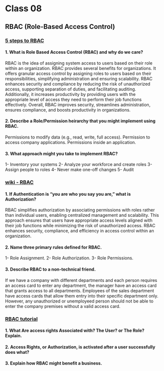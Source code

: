 # Class 08

##  RBAC (Role-Based Access Control)



### [5 steps to RBAC](https://www.csoonline.com/article/3060780/5-steps-to-simple-role-based-access-control.html)

#### 1. What is Role Based Access Control (RBAC) and why do we care?
RBAC is the idea of assigning system access to users based on their role within an organization.
RBAC provides several benefits for organizations. It offers granular access control by assigning roles to users based on their responsibilities, simplifying administration and ensuring scalability. RBAC enhances security and compliance by reducing the risk of unauthorized access, supporting separation of duties, and facilitating auditing. Additionally, it increases productivity by providing users with the appropriate level of access they need to perform their job functions effectively. Overall, RBAC improves security, streamlines administration, ensures compliance, and boosts productivity in organizations.


#### 2. Describe a Role/Permission heirarchy that you might implement using RBAC.
Permissions to modify data (e.g., read, write, full access).
Permission to access company applications.
Permissions inside an application.

#### 3. What approach might you take to implement RBAC?
1- Inventory your systems
2- Analyze your workforce and create roles
3- Assign people to roles
4- Never make one-off changes
5- Audit


### [wiki - RBAC](https://en.wikipedia.org/wiki/Role-based_access_control)

#### 1. If Authentication is “you are who you say you are,” what is Authorization?
RBAC simplifies authorization by associating permissions with roles rather than individual users, enabling centralized management and scalability. This approach ensures that users have appropriate access levels aligned with their job functions while minimizing the risk of unauthorized access. RBAC enhances security, compliance, and efficiency in access control within an organization.

#### 2. Name three primary rules defined for RBAC.
1- Role Assignment.
2- Role Authorization.
3- Role Permissions.

#### 3. Describe RBAC to a non-technical friend.
If we have a company with different departments and each person requires an access card to enter any department, the manager have an access card that grants access to all departments. Employees of the sales department have access cards that allow them entry into their specific department only. However, any unauthorized or unemployeed person should not be able to enter the company premises without a valid access card.



### [RBAC tutorial](https://www.youtube.com/watch?v=C4NP8Eon3cA)

#### 1. What Are access rights Associated with? The User? or The Role? Explain.

#### 2. Access Rights, or Authorization, is activated after a user successfully does what?

#### 3. Explain how RBAC might benefit a business.







